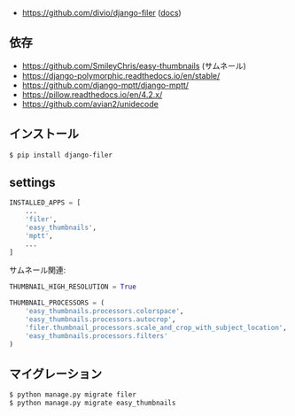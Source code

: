 - https://github.com/divio/django-filer ([docs](https://django-filer.readthedocs.io/en/latest/))


## 依存

- https://github.com/SmileyChris/easy-thumbnails  (サムネール)
- https://django-polymorphic.readthedocs.io/en/stable/
- https://github.com/django-mptt/django-mptt/
- https://pillow.readthedocs.io/en/4.2.x/
- https://github.com/avian2/unidecode


## インストール

~~~bash
$ pip install django-filer
~~~

## settings


~~~py
INSTALLED_APPS = [
    ...
    'filer',
    'easy_thumbnails',
    'mptt',
    ...
]
~~~

サムネール関連:

~~~py
THUMBNAIL_HIGH_RESOLUTION = True

THUMBNAIL_PROCESSORS = (
    'easy_thumbnails.processors.colorspace',
    'easy_thumbnails.processors.autocrop',
    'filer.thumbnail_processors.scale_and_crop_with_subject_location',
    'easy_thumbnails.processors.filters'
)
~~~

## マイグレーション

~~~bash
$ python manage.py migrate filer
$ python manage.py migrate easy_thumbnails
~~~
